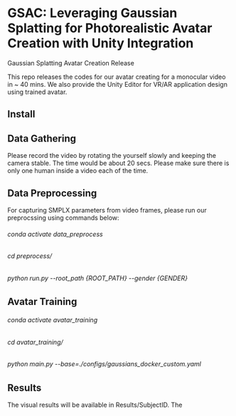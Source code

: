 # GSAC: Leveraging Gaussian Splatting for Photorealistic Avatar Creation with Unity Integration
Gaussian Splatting Avatar Creation Release 

This repo releases the codes for our avatar creating for a monocular video in ~ 40 mins. We also provide the Unity Editor for VR/AR application design using trained avatar.
## Install

## Data Gathering 
Please record the video by rotating the yourself slowly and keeping the camera stable. The time would be about 20 secs. Please make sure there is only one human inside a video each of the time.

## Data Preprocessing 
For capturing SMPLX parameters from video frames, please run our preprocssing using commands below:
###### conda activate data_preprocess
###### cd preprocess/
###### python run.py --root_path {ROOT_PATH} --gender {GENDER}
## Avatar Training 
###### conda activate avatar_training
###### cd  avatar_training/
###### python main.py --base=./configs/gaussians_docker_custom.yaml
## Results
The visual results will be available in Results/SubjectID. 
The 
